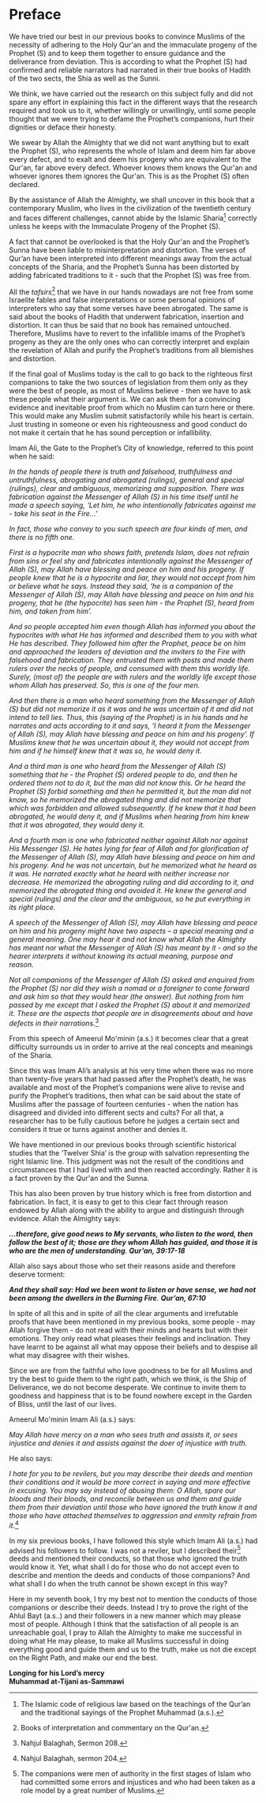 Preface
=======

We have tried our best in our previous books to convince Muslims of the
necessity of adhering to the Holy Qur'an and the immaculate progeny of
the Prophet (S) and to keep them together to ensure guidance and the
deliverance from deviation. This is according to what the Prophet (S)
had confirmed and reliable narrators had narrated in their true books of
Hadith of the two sects, the Shia as well as the Sunni.

We think, we have carried out the research on this subject fully and did
not spare any effort in explaining this fact in the different ways that
the research required and took us to it, whether willingly or
unwillingly, until some people thought that we were trying to defame the
Prophet’s companions, hurt their dignities or deface their honesty.

We swear by Allah the Almighty that we did not want anything but to
exalt the Prophet (S), who represents the whole of Islam and deem him
far above every defect, and to exalt and deem his progeny who are
equivalent to the Qur'an, far above every defect. Whoever knows them
knows the Qur'an and whoever ignores them ignores the Qur'an. This is as
the Prophet (S) often declared.

By the assistance of Allah the Almighty, we shall uncover in this book
that a contemporary Muslim, who lives in the civilization of the
twentieth century and faces different challenges, cannot abide by the
Islamic Sharia[^1] correctly unless he keeps with the Immaculate Progeny
of the Prophet (S).

A fact that cannot be overlooked is that the Holy Qur'an and the
Prophet’s Sunna have been liable to misinterpretation and distortion.
The verses of Qur’an have been interpreted into different meanings away
from the actual concepts of the Sharia, and the Prophet’s Sunna has been
distorted by adding fabricated traditions to it - such that the Prophet
(S) was free from.

All the *tafsirs*[^2] that we have in our hands nowadays are not free
from some Israelite fables and false interpretations or some personal
opinions of interpreters who say that some verses have been abrogated.
The same is said about the books of Hadith that underwent fabrication,
insertion and distortion. It can thus be said that no book has remained
untouched. Therefore, Muslims have to revert to the infallible imams of
the Prophet’s progeny as they are the only ones who can correctly
interpret and explain the revelation of Allah and purify the Prophet’s
traditions from all blemishes and distortion.

If the final goal of Muslims today is the call to go back to the
righteous first companions to take the two sources of legislation from
them only as they were the best of people, as most of Muslims believe -
then we have to ask these people what their argument is. We can ask them
for a convincing evidence and inevitable proof from which no Muslim can
turn here or there. This would make any Muslim submit satisfactorily
while his heart is certain. Just trusting in someone or even his
righteousness and good conduct do not make it certain that he has sound
perception or infallibility.

Imam Ali, the Gate to the Prophet’s City of knowledge, referred to this
point when he said:

*In the hands of people there is truth and falsehood, truthfulness and
untruthfulness, abrogating and abrogated (rulings), general and special
(rulings), clear and ambiguous, memorizing and supposition. There was
fabrication against the Messenger of Allah (S) in his time itself until
he made a speech saying, ‘Let him, he who intentionally fabricates
against me - take his seat in the Fire…’*

*In fact, those who convey to you such speech are four kinds of men, and
there is no fifth one.*

*First is a hypocrite man who shows faith, pretends Islam, does not
refrain from sins or feel shy and fabricates intentionally against the
Messenger of Allah (S), may Allah have blessing and peace on him and his
progeny. If people knew that he is a hypocrite and liar, they would not
accept from him or believe what he says. Instead they said, ‘he is a
companion of the Messenger of Allah (S), may Allah have blessing and
peace on him and his progeny, that he (the hypocrite) has seen him - the
Prophet (S), heard from him, and taken from him’.*

*And so people accepted him even though Allah has informed you about the
hypocrites with what He has informed and described them to you with what
He has described. They followed him after the Prophet, peace be on him
and approached the leaders of deviation and the inviters to the Fire
with falsehood and fabrication. They entrusted them with posts and made
them rulers over the necks of people, and consumed with them this
worldly life. Surely, (most of) the people are with rulers and the
worldly life except those whom Allah has preserved. So, this is one of
the four men.*

*And then there is a man who heard something from the Messenger of Allah
(S) but did not memorize it as it was and he was uncertain of it and did
not intend to tell lies. Thus, this (saying of* *the Prophet) is in his
hands and he narrates and acts according to it and says, ‘I heard it
from the Messenger of Allah (S), may Allah have blessing and peace on
him and his progeny’. If Muslims knew that he was uncertain about it,
they would not accept from him and if he himself knew that it was so, he
would deny it.*

*And a third man is one who heard from the Messenger of Allah (S)
something that he - the Prophet (S) ordered people to do, and then he
ordered them not to do it, but the man did not know this. Or he heard
the Prophet (S) forbid something and then he permitted it, but the man
did not know, so he memorized the abrogated thing and did not memorize
that which was forbidden and allowed subsequently. If he knew that it
had been abrogated, he would deny it, and if Muslims when hearing from
him knew that it was abrogated, they would deny it.*

*And a fourth man is one who fabricated neither against Allah nor
against His Messenger (S). He hates lying for fear of Allah and for
glorification of the Messenger of Allah (S), may Allah have blessing and
peace on him and his progeny. And he was not uncertain, but he memorized
what he heard as it was. He narrated exactly what he heard with neither
increase nor decrease. He memorized the abrogating ruling and did
according to it, and memorized the abrogated thing and avoided it. He
knew the general and special (rulings) and the clear and the ambiguous,
so he put everything in its right place.*

*A speech of the Messenger of Allah (S), may Allah have blessing and
peace on him and his progeny might have two aspects – a special meaning
and a general meaning. One may hear it and not know what Allah the
Almighty has meant nor what the Messenger of Allah (S) has meant by it -
and so the hearer interprets it without knowing its actual meaning,
purpose and reason.*

*Not all companions of the Messenger of Allah (S) asked and enquired
from the Prophet (S) nor did they wish a nomad or a foreigner to come
forward and ask him so that they would hear (the answer). But nothing
from him passed by me except that I asked the Prophet (S) about it and
memorized it. These are the aspects that people are in disagreements
about and have defects in their narrations.*[^3]

From this speech of Ameerul Mo'minin (a.s.) it becomes clear that a
great difficulty surrounds us in order to arrive at the real concepts
and meanings of the Sharia.

Since this was Imam Ali’s analysis at his very time when there was no
more than twenty-five years that had passed after the Prophet’s death,
he was available and most of the Prophet’s companions were alive to
revise and purify the Prophet’s traditions, then what can be said about
the state of Muslims after the passage of fourteen centuries - when the
nation has disagreed and divided into different sects and cults? For all
that, a researcher has to be fully cautious before he judges a certain
sect and considers it true or turns against another and denies it.

We have mentioned in our previous books through scientific historical
studies that the ‘Twelver Shia’ is the group with salvation representing
the right Islamic line. This judgment was not the result of the
conditions and circumstances that I had lived with and then reacted
accordingly. Rather it is a fact proven by the Qur'an and the Sunna.

This has also been proven by true history which is free from distortion
and fabrication. In fact, it is easy to get to this clear fact through
reason endowed by Allah along with the ability to argue and distinguish
through evidence. Allah the Almighty says:

***…therefore, give good news to My servants, who listen to the word,
then follow the best of it;*** ***those are they whom Allah has guided,
and those it is who are the men of understanding***. ***Qur’an,
39:17-18***

Allah also says about those who set their reasons aside and therefore
deserve torment:

***And they shall say: Had we been wont to listen or have sense, we had
not been among the dwellers in the Burning Fire***. ***Qur’an, 67:10***

In spite of all this and in spite of all the clear arguments and
irrefutable proofs that have been mentioned in my previous books, some
people - may Allah forgive them - do not read with their minds and
hearts but with their emotions. They only read what pleases their
feelings and inclination. They have learnt to be against all what may
oppose their beliefs and to despise all what may disagree with their
wishes.

Since we are from the faithful who love goodness to be for all Muslims
and try the best to guide them to the right path, which we think, is the
Ship of Deliverance, we do not become desperate. We continue to invite
them to goodness and happiness that is to be found nowhere except in the
Garden of Bliss, until the last of our lives.

Ameerul Mo'minin Imam Ali (a.s.) says:

*May Allah have mercy on a man who sees truth and assists it, or sees
injustice and denies it and assists against the doer of injustice with
truth.*

He also says:

*I hate for you to be revilers, but you may describe their deeds and
mention their conditions and it would be more correct in saying and more
effective in excusing. You may say instead of abusing them: O Allah,
spare our bloods and their bloods, and reconcile between us and them and
guide them from their deviation until those who have ignored the truth
know it and those who have attached themselves to aggression and enmity
refrain from it*.[^4]

In my six previous books, I have followed this style which Imam Ali
(a.s.) had advised his followers to follow. I was not a reviler, but I
described their[^5] deeds and mentioned their conducts, so that those
who ignored the truth would know it. Yet, what shall I do for those who
do not accept even to describe and mention the deeds and conducts of
those companions? And what shall I do when the truth cannot be shown
except in this way?

Here in my seventh book, I try my best not to mention the conducts of
those companions or describe their deeds. Instead I try to prove the
right of the Ahlul Bayt (a.s..) and their followers in a new manner
which may please most of people. Although I think that the satisfaction
of all people is an unreachable goal, I pray to Allah the Almighty to
make me successful in doing what He may please, to make all Muslims
successful in doing everything good and guide them and us to the truth,
make us not die except on the Right Path, and make our end the best.

**Longing for his Lord’s mercy**  
**Muhammad at-Tijani as-Sammawi**

[^1]: The Islamic code of religious law based on the teachings of the
Qur’an and the traditional sayings of the Prophet Muhammad (a.s.).

[^2]: Books of interpretation and commentary on the Qur'an.

[^3]: Nahjul Balaghah, Sermon 208.

[^4]: Nahjul Balaghah, sermon 204.

[^5]: The companions were men of authority in the first stages of Islam
who had committed some errors and injustices and who had been taken as a
role model by a great number of Muslims.


